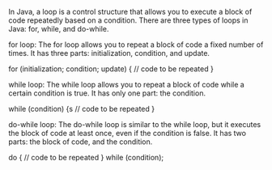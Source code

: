 In Java, a loop is a control structure that allows you to execute a block of code repeatedly based on a condition. There are three types of loops in Java: for, while, and do-while.

for loop:
The for loop allows you to repeat a block of code a fixed number of times. It has three parts: initialization, condition, and update.

for (initialization; condition; update) {
// code to be repeated
}

while loop:
The while loop allows you to repeat a block of code while a certain condition is true. It has only one part: the condition.

while (condition) {s
// code to be repeated
}

do-while loop:
The do-while loop is similar to the while loop, but it executes the block of code at least once, even if the condition is false. It has two parts: the block of code, and the condition.

do {
// code to be repeated
} while (condition);
